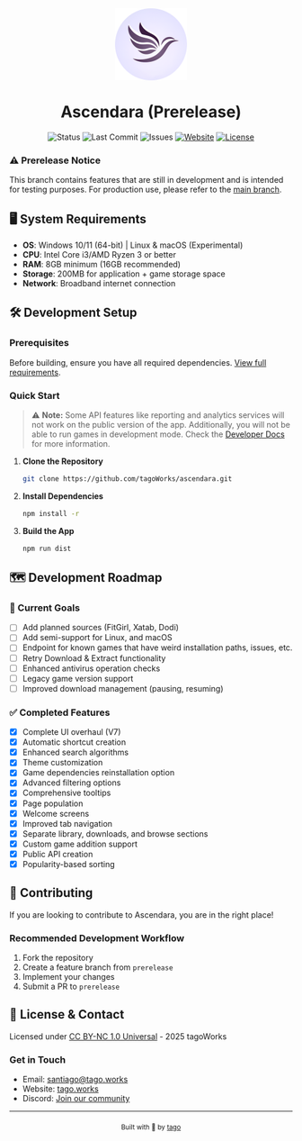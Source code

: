<div align="center">
    <img align="center" width="128" height="128" src="./public/icon.png" alt="Ascendara Logo">
    <h1>Ascendara (Prerelease)</h1>
    <p>
        <img src="https://img.shields.io/badge/status-prerelease-orange" alt="Status">
        <img src="https://img.shields.io/github/last-commit/tagoWorks/ascendara/prerelease" alt="Last Commit">
        <img src="https://img.shields.io/github/issues-raw/tagoWorks/ascendara" alt="Issues">
        <a href="https://ascendara.app/"><img src="https://img.shields.io/badge/website-ascendara.app-blue" alt="Website"></a>
        <a href="./LICENSE"><img src="https://img.shields.io/badge/license-CC%20BY--NC%201.0-green" alt="License"></a>
    </p>
</div>


### ⚠️ Prerelease Notice
This branch contains features that are still in development and is intended for testing purposes. For production use, please refer to the [main branch](https://github.com/tagoWorks/ascendara/tree/main).

## 🖥️ System Requirements

- **OS**: Windows 10/11 (64-bit) | Linux & macOS (Experimental)
- **CPU**: Intel Core i3/AMD Ryzen 3 or better
- **RAM**: 8GB minimum (16GB recommended)
- **Storage**: 200MB for application + game storage space
- **Network**: Broadband internet connection

## 🛠️ Development Setup

### Prerequisites
Before building, ensure you have all required dependencies. [View full requirements](https://ascendara.app/docs/developer/build-from-source#prerequisites).

### Quick Start

> ⚠️ **Note:** Some API features like reporting and analytics services will not work on the public version of the app. Additionally, you will not be able to run games in development mode. Check the [Developer Docs](https://ascendara.app/docs/developer/build-from-source#important-limitations) for more information.

1. **Clone the Repository**
   ```sh
   git clone https://github.com/tagoWorks/ascendara.git
   ```

2. **Install Dependencies**
   ```sh
   npm install -r
   ```

3. **Build the App**
   ```sh
   npm run dist
   ```

## 🗺️ Development Roadmap

### 🎯 Current Goals
- [ ] Add planned sources (FitGirl, Xatab, Dodi)
- [ ] Add semi-support for Linux, and macOS
- [ ] Endpoint for known games that have weird installation paths, issues, etc.
- [ ] Retry Download & Extract functionality
- [ ] Enhanced antivirus operation checks
- [ ] Legacy game version support
- [ ] Improved download management (pausing, resuming)

### ✅ Completed Features
- [x] Complete UI overhaul (V7)
- [x] Automatic shortcut creation
- [x] Enhanced search algorithms
- [x] Theme customization
- [x] Game dependencies reinstallation option
- [x] Advanced filtering options
- [x] Comprehensive tooltips
- [x] Page population
- [x] Welcome screens
- [x] Improved tab navigation
- [x] Separate library, downloads, and browse sections
- [x] Custom game addition support
- [x] Public API creation
- [x] Popularity-based sorting

## 🤝 Contributing

If you are looking to contribute to Ascendara, you are in the right place!

### Recommended Development Workflow
1. Fork the repository
2. Create a feature branch from `prerelease`
3. Implement your changes
4. Submit a PR to `prerelease`

## 📝 License & Contact

Licensed under [CC BY-NC 1.0 Universal](./LICENSE) - 2025 tagoWorks

### Get in Touch
- Email: [santiago@tago.works](mailto:santiago@tago.works)
- Website: [tago.works](https://tago.works)
- Discord: [Join our community](https://ascendara.app/discord)

---
<div align="center">
    <sub>Built with 💖 by <a href="https://tago.works">tago</a></sub>
</div>